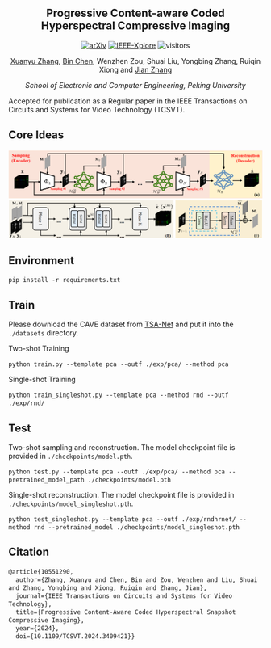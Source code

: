
<div align="center">
<h2>Progressive Content-aware Coded Hyperspectral Compressive Imaging
</h2>

[![arXiv](https://img.shields.io/badge/arXiv-<Paper>-<COLOR>.svg)](https://arxiv.org/abs/2303.09773) [![IEEE-Xplore](https://img.shields.io/badge/IEEE_Xplore-Paper-<COLOR>.svg)](https://ieeexplore.ieee.org/abstract/document/10551290) ![visitors](https://visitor-badge.laobi.icu/badge?page_id=xuanyuzhang21.PCA-CASSI)

[Xuanyu Zhang](https://xuanyuzhang21.github.io/), [Bin Chen](https://scholar.google.com/citations?user=aZDNm98AAAAJ&hl=zh-CN&oi=ao), Wenzhen Zou, Shuai Liu, Yongbing Zhang, Ruiqin Xiong and  [Jian Zhang](https://jianzhang.tech/)

*School of Electronic and Computer Engineering, Peking University*
</div>

Accepted for publication as a Regular paper in the IEEE Transactions on Circuits and Systems for Video Technology (TCSVT).

## Core Ideas
![idea](./asserts/PCA-CASSI.png)


## Environment

```shell
pip install -r requirements.txt
```
## Train

Please download the CAVE dataset from [TSA-Net](https://github.com/mengziyi64/TSA-Net) and put it into the `./datasets` directory.

Two-shot Training
```
python train.py --template pca --outf ./exp/pca/ --method pca
```

Single-shot Training
```
python train_singleshot.py --template pca --method rnd --outf ./exp/rnd/
```

## Test

Two-shot sampling and reconstruction. The model checkpoint file is provided in `./checkpoints/model.pth`.
```
python test.py --template pca --outf ./exp/pca/ --method pca --pretrained_model_path ./checkpoints/model.pth
```

Single-shot reconstruction. The model checkpoint file is provided in `./checkpoints/model_singleshot.pth`.
```
python test_singleshot.py --template pca --outf ./exp/rndhrnet/ --method rnd --pretrained_model ./checkpoints/model_singleshot.pth
```

## Citation
```
@article{10551290,
  author={Zhang, Xuanyu and Chen, Bin and Zou, Wenzhen and Liu, Shuai and Zhang, Yongbing and Xiong, Ruiqin and Zhang, Jian},
  journal={IEEE Transactions on Circuits and Systems for Video Technology}, 
  title={Progressive Content-Aware Coded Hyperspectral Snapshot Compressive Imaging}, 
  year={2024},
  doi={10.1109/TCSVT.2024.3409421}}
```
